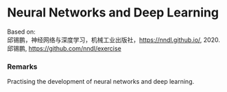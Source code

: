# Neural Networks and Deep Learning

Based on:  
邱锡鹏，神经网络与深度学习，机械工业出版社，https://nndl.github.io/, 2020.  
邱锡鹏, https://github.com/nndl/exercise

### Remarks
Practising the development of neural networks and deep learning.